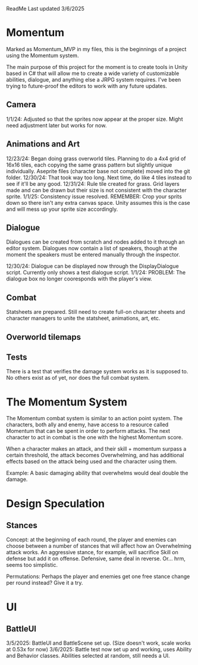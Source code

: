 ReadMe Last updated 3/6/2025

# Momentum

Marked as Momentum_MVP in my files, this is the beginnings of a project using the Momentum system.

The main purpose of this project for the moment is to create tools in Unity based in C# that will allow me to create a wide variety of customizable abilities, dialogue, and anything else a JRPG system requires. I've been trying to future-proof the editors to work with any future updates.

## Camera

1/1/24: Adjusted so that the sprites now appear at the proper size. Might need adjustment later but works for now.

## Animations and Art

12/23/24: Began doing grass overworld tiles. Planning to do a 4x4 grid of 16x16 tiles, each copying the same grass pattern but slightly unique individually. Aseprite files (character base not complete) moved into the git folder.
12/30/24: That took way too long. Next time, do like 4 tiles instead to see if it'll be any good.
12/31/24: Rule tile created for grass. Grid layers made and can be drawn but their size is not consistent with the character sprite.
1/1/25: Consistency issue resolved.
REMEMBER: Crop your sprits down so there isn't any extra canvas space. Unity assumes this is the case and will mess up your sprite size accordingly.

## Dialogue

Dialogues can be created from scratch and nodes added to it through an editor system. Dialogues now contain a list of speakers, though at the moment the speakers must be entered manually through the inspector.

12/30/24: Dialogue can be displayed now through the DisplayDialogue script. Currently only shows a test dialogue script.
1/1/24: PROBLEM: The dialogue box no longer cooresponds with the player's view. 

## Combat

Statsheets are prepared. Still need to create full-on character sheets and character managers to unite the statsheet, animations, art, etc.

## Overworld tilemaps

## Tests

There is a test that verifies the damage system works as it is supposed to. No others exist as of yet, nor does the full combat system.

# The Momentum System

The Momentum combat system is similar to an action point system. The characters, both ally and enemy, have access to a resource called Momentum that can be spent in order to perform attacks. The next character to act in combat is the one with the highest Momentum score.

When a character makes an attack, and their skill + momentum surpass a certain threshold, the attack becomes Overwhelming, and has additional effects based on the attack being used and the character using them.

Example: A basic damaging ability that overwhelms would deal double the damage.

# Design Speculation

## Stances

Concept: at the beginning of each round, the player and enemies can choose between a number of stances that will affect how an Overwhelming attack works. An aggressive stance, for example, will sacrifice Skill on defense but add it on offense. Defensive, same deal in reverse. Or... hrm, seems too simplistic.

Permutations: Perhaps the player and enemies get one free stance change per round instead? Give it a try.

# UI

## BattleUI

3/5/2025: BattleUI and BattleScene set up. (Size doesn't work, scale works at 0.53x for now)
3/6/2025: Battle test now set up and working, uses Ability and Behavior classes. Abilities selected at random, still needs a UI.